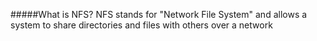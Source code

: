 #####What is NFS?
NFS stands for "Network File System" and allows a system to share directories and files with others over a network
